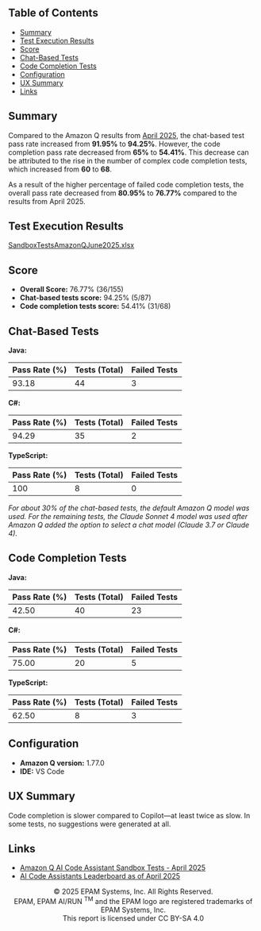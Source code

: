 ## Table of Contents
- [Summary](#summary)
- [Test Execution Results](#test-execution-results)
- [Score](#score)
- [Chat-Based Tests](#chat-based-tests)
- [Code Completion Tests](#code-completion-tests)
- [Configuration](#configuration)
- [UX Summary](#ux-summary)
- [Links](#links)

## Summary

Compared to the Amazon Q results from [April 2025](amazon-q-sandbox-tests-april-2025.md), the chat-based test pass rate increased from **91.95%** to **94.25%**. However, the code completion pass rate decreased from **65%** to **54.41%**. This decrease can be attributed to the rise in the number of complex code completion tests, which increased from **60** to **68**.

As a result of the higher percentage of failed code completion tests, the overall pass rate decreased from **80.95%** to **76.77%** compared to the results from April 2025.

## Test Execution Results

[SandboxTestsAmazonQJune2025.xlsx](../../../../../reports/2025/SandboxTestsAmazonQJune2025.xlsx)

## Score

- **Overall Score:** 76.77% (36/155)
- **Chat-based tests score:** 94.25% (5/87)
- **Code completion tests score:** 54.41% (31/68)

## Chat-Based Tests

**Java:**

| Pass Rate (%) | Tests (Total) | Failed Tests |
| ------------- | ------------- | ------------ |
| 93.18         | 44            | 3            |

**C#:**

| Pass Rate (%) | Tests (Total) | Failed Tests |
| ------------- | ------------- | ------------ |
| 94.29         | 35            | 2            |

**TypeScript:**

| Pass Rate (%) | Tests (Total) | Failed Tests |
| ------------- | ------------- | ------------ |
| 100           | 8             | 0            |

*For about 30% of the chat-based tests, the default Amazon Q model was used. For the remaining tests, the Claude Sonnet 4 model was used after Amazon Q added the option to select a chat model (Claude 3.7 or Claude 4).*

## Code Completion Tests

**Java:**

| Pass Rate (%) | Tests (Total) | Failed Tests |
| ------------- | ------------- | ------------ |
| 42.50         | 40            | 23           |

**C#:**

| Pass Rate (%) | Tests (Total) | Failed Tests |
| ------------- | ------------- | ------------ |
| 75.00         | 20            | 5            |

**TypeScript:**

| Pass Rate (%) | Tests (Total) | Failed Tests |
| ------------- | ------------- | ------------ |
| 62.50         | 8             | 3            |

## Configuration

- **Amazon Q version:** 1.77.0
- **IDE:** VS Code

## UX Summary

Code completion is slower compared to Copilot—at least twice as slow. In some tests, no suggestions were generated at all.

## Links

- [Amazon Q AI Code Assistant Sandbox Tests - April 2025](amazon-q-sandbox-tests-april-2025.md)
- [AI Code Assistants Leaderboard as of April 2025](../../../code-assistants-2025.md)

<p style="text-align: center;">    © 2025 EPAM Systems, Inc. All Rights Reserved.<br/>    EPAM, EPAM AI/RUN <sup>TM</sup> and the EPAM logo are registered trademarks of EPAM Systems, Inc.<br>    This report is licensed under CC BY-SA 4.0<br/></p>
